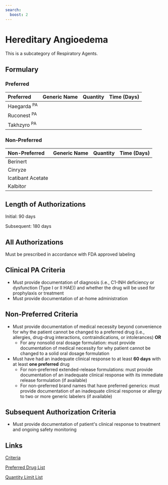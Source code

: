 ```yaml
---
search:
  boost: 2 
---
```


# Hereditary Angioedema

This is a subcategory of Respiratory Agents.

## Formulary

### Preferred

| Preferred   | Generic Name | Quantity | Time (Days) |
| :---------- | :----------- | :------: | :---------: |
| Haegarda <sup>PA</sup> |              |          |             |
| Ruconest <sup>PA</sup> |              |          |             |
| Takhzyro <sup>PA</sup> |              |          |             |

### Non-Preferred

| Non-Preferred     | Generic Name | Quantity | Time (Days) |
| :---------------- | :----------- | :------: | :---------: |
| Berinert          |              |          |             |
| Cinryze           |              |          |             |
| Icatibant Acetate |              |          |             |
| Kalbitor          |              |          |             |

## Length of Authorizations

Initial: 90 days

Subsequent: 180 days

## All Authorizations

Must be prescribed in accordance with FDA approved labeling

## Clinical PA Criteria

- Must provide documentation of diagnosis (i.e., C1-INH deficiency or dysfunction (Type I or
II HAE)) and whether the drug will be used for prophylaxis or treatment
- Must provide documentation of at-home administration


## Non-Preferred Criteria

- Must provide documentation of medical necessity beyond convenience for why the patient cannot be changed to a preferred drug (i.e., allergies, drug-drug interactions, contraindications, or intolerances) **OR**
    - For any nonsolid oral dosage formulation: must provide documentation of medical necessity for why patient cannot be changed to a solid oral dosage formulation
- Must have had an inadequate clinical response to at least **60 days** with at least **one preferred** drug
    - For non-preferred extended-release formulations: must provide documentation of an inadequate clinical response with its immediate release formulation (if available)
    - For non-preferred brand names that have preferred generics: must provide documentation of an inadequate clinical response or allergy to two or more generic labelers (if available)

## Subsequent Authorization Criteria

- Must provide documentation of patient's clinical response to treatment and ongoing safety monitoring

## Links

[Criteria](https://pharmacy.medicaid.ohio.gov/sites/default/files/20230101_UPDL%20_Criteria_APPROVED.pdf#page=94)

[Preferred Drug List](https://pharmacy.medicaid.ohio.gov/sites/default/files/20230101_UPDL_APPROVED_12.13.22.pdf#page=30)

[Quantity Limit List](https://pharmacy.medicaid.ohio.gov/sites/default/files/20230101_Ohio_Medicaid_Quantity_Document_APPROVED.pdf)
